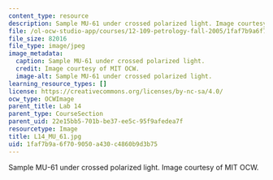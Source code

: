```yaml
---
content_type: resource
description: Sample MU-61 under crossed polarized light. Image courtesy of MIT OCW.
file: /ol-ocw-studio-app/courses/12-109-petrology-fall-2005/1faf7b9a6f709050a430c4860b9d3b75_L14_MU_61.jpg
file_size: 82016
file_type: image/jpeg
image_metadata:
  caption: Sample MU-61 under crossed polarized light.
  credit: Image courtesy of MIT OCW.
  image-alt: Sample MU-61 under crossed polarized light.
learning_resource_types: []
license: https://creativecommons.org/licenses/by-nc-sa/4.0/
ocw_type: OCWImage
parent_title: Lab 14
parent_type: CourseSection
parent_uid: 22e15bb5-701b-be37-ee5c-95f9afedea7f
resourcetype: Image
title: L14_MU_61.jpg
uid: 1faf7b9a-6f70-9050-a430-c4860b9d3b75
---
```

Sample MU-61 under crossed polarized light. Image courtesy of MIT OCW.